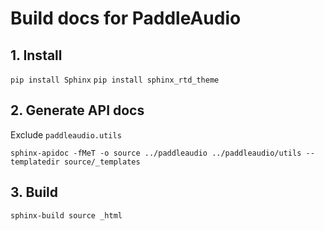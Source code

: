 # Build docs for PaddleAudio

## 1. Install

`pip install Sphinx`
`pip install sphinx_rtd_theme`


## 2. Generate API docs

Exclude `paddleaudio.utils`

`sphinx-apidoc -fMeT -o source ../paddleaudio ../paddleaudio/utils --templatedir source/_templates`


## 3. Build

`sphinx-build source _html`